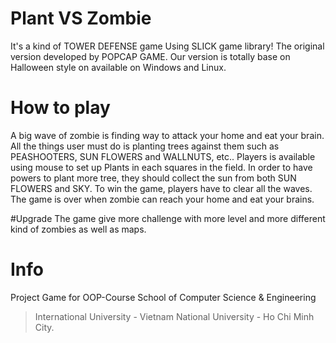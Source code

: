 # Plant VS Zombie
It's a kind of TOWER DEFENSE game Using SLICK game library! The original version developed by POPCAP GAME. Our version is totally base on Halloween style on available on Windows and Linux.

# How to play
  A big wave of zombie is finding way to attack your home and eat your brain. 
All the things user must do is planting trees against them such as PEASHOOTERS, SUN FLOWERS and WALLNUTS, etc.. 
Players is available using mouse to set up Plants in each squares in the field. 
In order to have powers to plant more tree, they should collect the sun from both SUN FLOWERS and SKY. 
To win the game, players have to clear all the waves. The game is over when zombie can reach your home and eat your brains.

#Upgrade
  The game give more challenge with more level and more different kind of zombies as well as maps.
  

# Info
Project Game for OOP-Course
School of Computer Science & Engineering
> International University - Vietnam National University - Ho Chi Minh City.
